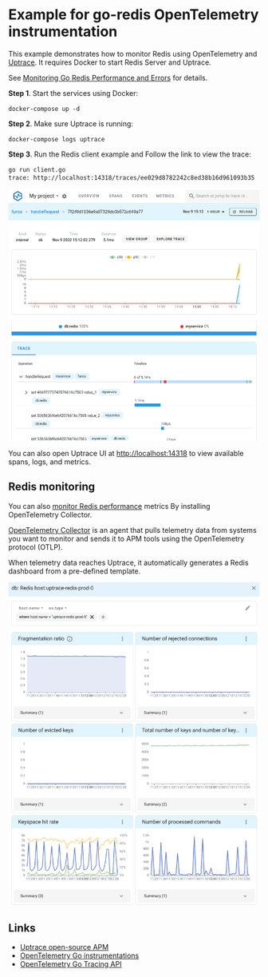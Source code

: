 # Example for go-redis OpenTelemetry instrumentation

This example demonstrates how to monitor Redis using OpenTelemetry and
[Uptrace](https://github.com/uptrace/uptrace). It requires Docker to start Redis Server and Uptrace.

See
[Monitoring Go Redis Performance and Errors](https://redis.uptrace.dev/guide/go-redis-monitoring.html)
for details.



**Step 1**. Start the services using Docker:

```shell
docker-compose up -d
```

**Step 2**. Make sure Uptrace is running:

```shell
docker-compose logs uptrace
```

**Step 3**. Run the Redis client example and Follow the link to view the trace:

```shell
go run client.go
trace: http://localhost:14318/traces/ee029d8782242c8ed38b16d961093b35
```

![Redis trace](./image/redis-trace.png)

You can also open Uptrace UI at [http://localhost:14318](http://localhost:14318) to view available
spans, logs, and metrics.

## Redis monitoring

You can also [monitor Redis performance](https://uptrace.dev/opentelemetry/redis-monitoring.html)
metrics By installing OpenTelemetry Collector.

[OpenTelemetry Collector](https://uptrace.dev/opentelemetry/collector.html) is an agent that pulls
telemetry data from systems you want to monitor and sends it to APM tools using the OpenTelemetry
protocol (OTLP).

When telemetry data reaches Uptrace, it automatically generates a Redis dashboard from a pre-defined
template.

![Redis dashboard](./image/metrics.png)

## Links

- [Uptrace open-source APM](https://uptrace.dev/get/open-source-apm.html)
- [OpenTelemetry Go instrumentations](https://uptrace.dev/opentelemetry/instrumentations/?lang=go)
- [OpenTelemetry Go Tracing API](https://uptrace.dev/opentelemetry/go-tracing.html)
